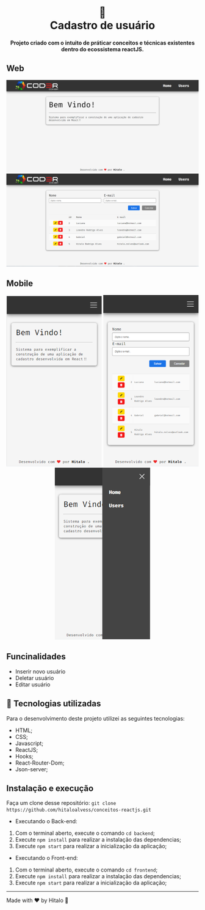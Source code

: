 <h1 align="center">
  📰<br>Cadastro de usuário
</h1>

<h4 align="center">
  Projeto criado com o intuito de práticar conceitos e técnicas existentes dentro do ecossistema reactJS.
</h4>

## Web
![Resultado final do projeto](.github/resultado-final-desktop-home.PNG)
![Resultado final do projeto - seção usuários](.github/resultado-final-desktop-users.PNG)

## Mobile
<p align="center">
  <img src=".github/resultado-final-mobile-home.PNG" width="250px" alt="Imagem da tela home para dispositivo mobile">
  <img src=".github/resultado-final-mobile-users.PNG" width="250px" alt="Imagem da tela de usuários para dispositivo mobile">
  <img src=".github/resultado-final-menu-lateral.PNG" width="250px" alt="Imagem do menu adaptado para mobile">
</p>

## Funcinalidades

- Inserir novo usuário
- Deletar usuário
- Editar usuário

## 💼 Tecnologias utilizadas
Para o desenvolvimento deste projeto utilizei as seguintes tecnologias:

- HTML;
- CSS;
- Javascript;
- ReactJS;
- Hooks;
- React-Router-Dom;
- Json-server;

## Instalação e execução
Faça um clone desse repositório:
```git clone https://github.com/hitaloalvess/conceitos-reactjs.git```
    
- Executando o Back-end:
1.	Com o terminal aberto, execute o comando ```cd backend```;
2.	Execute ```npm install``` para realizar a instalação das dependencias;
3.	Execute ```npm start``` para realizar a inicialização da aplicação;
    
- Executando o Front-end:
1.	Com o terminal aberto, execute o comando ```cd frontend```;
2.	Execute ```npm install``` para realizar a instalação das dependencias;
3.	Execute ```npm start``` para realizar a inicialização da aplicação;


---
Made with ♥ by Hitalo 🚀
